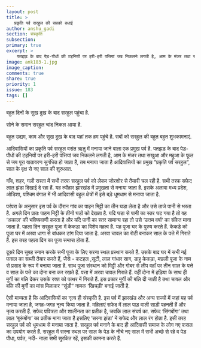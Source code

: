 ```yaml
---
layout: post
title: >
   प्रकृति पर्व सरहुल की सबको बधाई
author: anshu_gadi
section: संस्कृति
subsection:
primary: true
excerpt: >
    पतझड़ के बाद पेड़-पौधों की टहनियों पर हरी-हरी पत्तियां जब निकलने लगती है, आम के मंजर तथा सखुआ और महुआ के फूल से जब पूरा वातावरण सुगंधित हो जाता है, तब मनाया जाता है आदिवासियों का प्रमुख “प्रकृति पर्व सरहुल“, साल के वृक्ष से नए साल की शुरुआत.
image: ank183-1.jpg
image_caption: 
comments: true
share: true
priority: 1
issue: 183
tags: []
---
```


बहुत दिनों के सुख दुख के बाद सरहुल पहुंचा है.

सोने के समान सरहुल चांद निकल आया है.

बहुत उद्यम, काम और सुख दुख के बाद यहां तक हम पहुंचे है. सबों को सरहुल की बहुत बहुत शुभकामनाएं.

आदिवासियों का प्रकृति पर्व सरहुल वसंत ऋतु में मनाया जाने वाला एक प्रमुख पर्व है. पतझड़ के बाद पेड़-पौधों की टहनियों पर हरी-हरी पत्तियां जब निकलने लगती है, आम के मंजर तथा सखुआ और महुआ के फूल से जब पूरा वातावरण सुगंधित हो जाता है, तब मनाया जाता है आदिवासियों का प्रमुख “प्रकृति पर्व सरहुल“, साल के वृक्ष से नए साल की शुरुआत.

गाँव, शहर, गली रास्ता में सभी तरफ सरहुल पर्व को लेकर जोरशोर से तैयारी चल रही है. सभी तरफ सफेद लाल झंडा दिखाई दे रहा हैं. यह त्यौहार झारखंड में प्रमुखता से मनाया जाता है. इसके अलावा मध्य प्रदेश, ओडिशा, पश्चिम बंगाल में भी आदिवासी बहुल क्षेत्रों में इसे बड़े धूमधाम से मनाया जाता है.

परंपरा के अनुसार इस पर्व के दौरान गांव का पाहन मिट्टी का तीन घडा लेता है और उसे ताजे पानी से भरता है. अगले दिन प्रातः पाहन मिट्टी के तीनों घडों को देखता है. यदि घडा से पानी का स्तर घट गया है तो वह ‘अकाल‘ की भविष्यवाणी करता है और यदि पानी का स्तर सामान्य रहा तो उसे ‘उत्तम वर्षा‘ का संकेत माना जाता है. पहला दिन सरहुल पूजा में केकड़ा का विशेष महत्व है. यह पूजा घर के पुरुष करते हैं. केकड़े को पूजा घर में अरवा धागा से बांधकर टांग दिया जाता है. अरवा चावल का रोटी बनाकर साल के पत्ते में गिराते हैं.  इस तरह पहला दिन का पूजा समाप्त होता हैं.                                

दूसरे दिन सुबह स्नान करके सभी पूजा के लिए सरना स्थल प्रस्थान करते हैं. उसके बाद घर में सभी नई फसल का सब्जी तैयार करते हैं, जैसे - कटहल ,सूटी, लाल गांधार साग, डाहु केकड़ा, मछली पूजा के नाम से प्रसाद के रूप में बनाया जाता है.  साथ पूजा संस्थान को मिट्टी और गोबर से लीप वहाँ पर तीन साल के पत्ते व साल के पत्ते का दोना बना कर रखते हैं. पत्ता में अरवा चावल गिराते हैं. वहीं दोना में हड़िया के साथ ही मुर्गी का बलि देकर उसके रक्त को पत्थर में गिराते हैं. इस प्रकार मुर्गी की बलि दी जाती है तथा चावल और बलि की मुर्गी का मांस मिलाकर “सुंडी” नामक ‘खिचड़ी‘ बनाई जाती है.

ऐसी मान्यता है कि आदिवासियों का नृत्य ही संस्कृति है. इस पर्व में झारखंड और अन्य राज्यों में जहां यह पर्व मनाया जाता है, जगह-जगह नृत्य किया जाता है. महिलाएं सफेद में लाल पाड़़ वाली साड़ी पहनती हैं और नृत्य करती हैं. सफेद पवित्रता और शालीनता का प्रतीक है, जबकि लाल संघर्ष का. सफेद ‘सिंगबोंगा’ तथा लाल ‘बुरूंबोंगा’ का प्रतीक माना जाता है इसलिए ‘सरना झंडा’ में सफेद और लाल रंग होता है.
इसी तरह सरहुल पर्व को धूमधाम से मनाया जाता है. सरहुल पर्व मनाने के बाद ही आदिवासी समाज के लोग नए फसल का उपयोग करते हैं. सरहुल में सरना स्थल पर साल के पेड़ के नीचे नए साल में सभी अच्छे से रहे व पेड़ पौधा, पर्वत, नदी- नाला सभी सुरक्षित रहें, इसकी कामना करते हैं.
